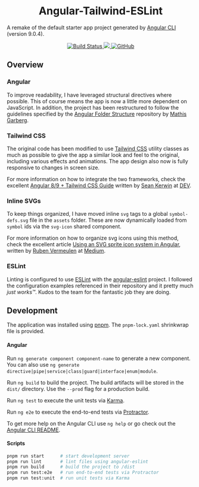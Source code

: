 # <center> Angular-Tailwind-ESLint </center>

A remake of the default starter app project generated by [Angular CLI](https://github.com/angular/angular-cli) (version 9.0.4).

<p align="center">
    <a href="https://actions-badge.atrox.dev/davelsan/angular-tailwind-eslint/goto?ref=master">
      <img alt="Build Status" src="https://github.com/davelsan/angular-tailwind-eslint/workflows/build/badge.svg"/>
    </a>
    <a href="https://codecov.io/gh/davelsan/angular-tailwind-eslint">
      <img src="https://codecov.io/gh/davelsan/angular-tailwind-eslint/branch/master/graph/badge.svg"/>
    </a>
    <a href="https://github.com/davvelsan/angular-tailwind-eslint/blob/master/LICENSE">
      <img alt="GitHub" src="https://img.shields.io/github/license/davelsan/angular-tailwind-eslint"/>
    </a>
</p>


## Overview

### Angular

To improve readability, I have leveraged structural directives where possible. This of course means the app is now a little more dependent on JavaScript. In addition, the project has been restructured to follow the guidelines specified by the [Angular Folder Structure](https://angular-folder-structure.readthedocs.io/en/latest/index.html#) repository by [Mathis Garberg](https://mathisgarberg.no/#/about).

### Tailwind CSS

The original code has been modified to use [Tailwind CSS](https://tailwindcss.com/) utility classes as much as possible to give the app a similar look and feel to the original, including various effects and animations. The app design also now is fully responsive to changes in screen size.

For more information on how to integrate the two frameworks, check the excellent [Angular 8/9 + Tailwind CSS Guide](https://dev.to/seankerwin/angular-8-tailwind-css-guide-3m45) written by [Sean Kerwin](https://twitter.com/lordkerwin) at [DEV](https://dev.to/).

### Inline SVGs

To keep things organized, I have moved inline `svg` tags to a global `symbol-defs.svg` file in the `assets` folder. These are now dynamically loaded from `symbol` ids via the `svg-icon` shared component.

For more information on how to organize svg icons using this method, check the excellent article [Using an SVG sprite icon system in Angular](https://medium.com/@rubenvermeulen/using-an-svg-sprite-icon-system-in-angular-9d4056357b60), written by [Ruben Vermeulen](https://twitter.com/rubverm) at [Medium](https://medium.com/).

### ESLint

Linting is configured to use [ESLint](https://eslint.org/) with the [angular-eslint](https://github.com/angular-eslint/angular-eslint) project. I followed the configuration examples referenced in their repository and it pretty much _just works&trade;_. Kudos to the team for the fantastic job they are doing.


## Development

The application was installed using [pnpm](). The `pnpm-lock.yaml` shrinkwrap file is provided.

#### Angular

Run `ng generate component component-name` to generate a new component. You can also use `ng generate directive|pipe|service|class|guard|interface|enum|module`.

Run `ng build` to build the project. The build artifacts will be stored in the `dist/` directory. Use the `--prod` flag for a production build.

Run `ng test` to execute the unit tests via [Karma](https://karma-runner.github.io).

Run `ng e2e` to execute the end-to-end tests via [Protractor](http://www.protractortest.org/).

To get more help on the Angular CLI use `ng help` or go check out the [Angular CLI README](https://github.com/angular/angular-cli/blob/master/README.md).

#### Scripts

```sh
pnpm run start      # start development server
pnpm run lint       # lint files using angular-eslint
pnpm run build      # build the project to /dist
pnpm run test:e2e   # run end-to-end tests via Protractor
pnpm run test:unit  # run unit tests via Karma
```
